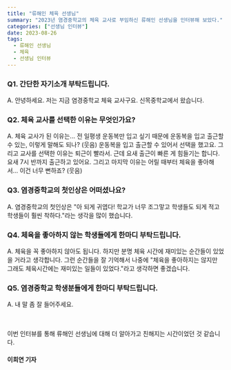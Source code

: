 ```yaml
---
title: "류해인 체육 선생님"
summary: "2023년 염경중학교의 체육 교사로 부임하신 류해인 선생님을 인터뷰해 보았다."
categories: ["선생님 인터뷰"]
date: 2023-08-26
tags:
  - 류해인 선생님
  - 체육
  - 선생님 인터뷰
---
```


### Q1. 간단한 자기소개 부탁드립니다.

A. 안녕하세요. 저는 지금 염경중학교 체육 교사구요. 신목중학교에서 왔습니다.

### Q2. 체육 교사를 선택한 이유는 무엇인가요?

A. 체육 교사가 된 이유는... 전 일평생 운동복만 입고 싶기 때문에 운동복을 입고 출근할 수 있는, 이렇게 말해도 되나? (웃음) 운동복을 입고 출근할 수 있어서 선택을 했고요. 그리고 교사를 선택한 이유는 퇴근이 빨라서. 근데 요새 출근이 빠른 게 힘들기는 합니다. 요새 7시 반까지 출근하고 있어요. 그리고 마지막 이유는 어릴 때부터 체육을 좋아해서... 이건 너무 뻔하죠? (웃음)

### Q3. 염경중학교의 첫인상은 어떠셨나요?

A. 염경중학교의 첫인상은 "아 되게 귀엽다! 학교가 너무 조그맣고 학생들도 되게 적고 학생들이 훨씬 착하다."라는 생각을 많이 했습니다.

### Q4. 체육을 좋아하지 않는 학생들에게 한마디 부탁드립니다.

A. 체육을 꼭 좋아하지 않아도 됩니다. 하지만 분명 체육 시간에 재미있는 순간들이 있었을 거라고 생각합니다. 그런 순간들을 잘 기억해서 나중에 "체육을 좋아하지는 않지만 그래도 체육시간에는 재미있는 일들이 있었다."라고 생각하면 좋겠습니다.

### Q5. 염경중학교 학생분들에게 한마디 부탁드립니다.

A. 내 말 좀 잘 들어주세요.  
  
ㅤ
ㅤ

이번 인터뷰를 통해 류해인 선생님에 대해 더 알아가고 친해지는 시간이었던 것 같습니다.

#### 이희연 기자
